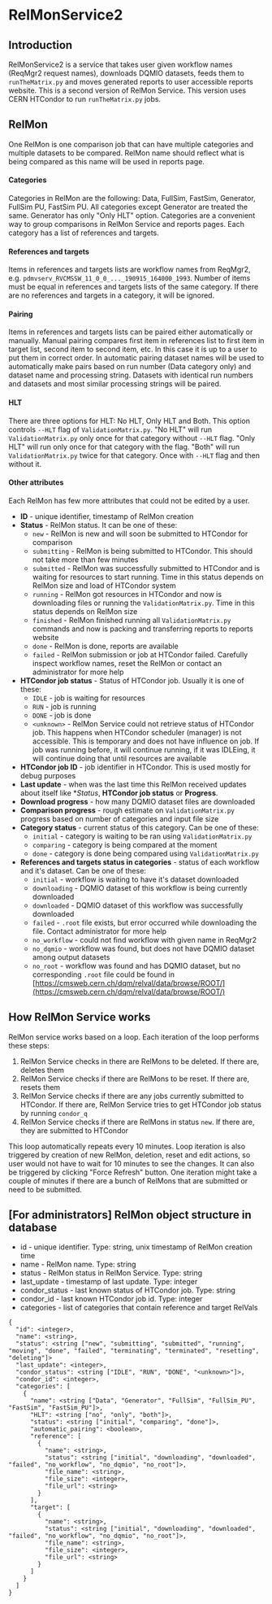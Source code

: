# RelMonService2

## Introduction

RelMonService2 is a service that takes user given workflow names (ReqMgr2 request names), downloads DQMIO datasets, feeds them to `runTheMatrix.py` and moves generated reports to user accessible reports website. This is a second version of RelMon Service. This version uses CERN HTCondor to run `runTheMatrix.py` jobs.

## RelMon

One RelMon is one comparison job that can have multiple categories and multiple datasets to be compared. RelMon name should reflect what is being compared as this name will be used in reports page.

#### Categories
Categories in RelMon are the following: Data, FullSim, FastSim, Generator, FullSim PU, FastSim PU. All categories except Generator are treated the same. Generator has only "Only HLT" option. Categories are a convenient way to group comparisons in RelMon Service and reports pages. Each category has a list of references and targets.

#### References and targets
Items in references and targets lists are workflow names from ReqMgr2, e.g. `pdmvserv_RVCMSSW_11_0_0_..._190915_164000_1993`. Number of items must be equal in references and targets lists of the same category. If there are no references and targets in a category, it will be ignored.

#### Pairing
Items in references and targets lists can be paired either automatically or manually. Manual pairing compares first item in references list to first item in target list, second item to second item, etc. In this case it is up to a user to put them in correct order. In automatic pairing dataset names will be used to automatically make pairs based on run number (Data category only) and dataset name and processing string. Datasets with identical run numbers and datasets and most similar processing strings will be paired.

#### HLT
There are three options for HLT: No HLT, Only HLT and Both. This option controls `--HLT` flag of `ValidationMatrix.py`. "No HLT" will run `ValidationMatrix.py` only once for that category without `--HLT` flag. "Only HLT" will run only once for that category with the flag. "Both" will run `ValidationMatrix.py` twice for that category. Once with `--HLT` flag and then without it.

#### Other attributes
Each RelMon has few more attributes that could not be edited by a user.
  * **ID** - unique identifier, timestamp of RelMon creation
  * **Status** - RelMon status. It can be one of these:
    * `new` - RelMon is new and will soon be submitted to HTCondor for comparison
    * `submitting` - RelMon is being submitted to HTCondor. This should not take more than few minutes
    * `submitted` - RelMon was successfully submitted to HTCondor and is waiting for resources to start running. Time in this status depends on RelMon size and load of HTCondor system
    * `running` - RelMon got resources in HTCondor and now is downloading files or running the `ValidationMatrix.py`. Time in this status depends on RelMon size
    * `finished` - RelMon finished running all `ValidationMatrix.py` commands and now is packing and transferring reports to reports website
    * `done` - RelMon is done, reports are available
    * `failed` - RelMon submission or job at HTCondor failed. Carefully inspect workflow names, reset the RelMon or contact an administrator for more help
  * **HTCondor job status** - Status of HTCondor job. Usually it is one of these:
    * `IDLE` - job is waiting for resources
    * `RUN` - job is running
    * `DONE` - job is done
    * `<unknown>` - RelMon Service could not retrieve status of HTCondor job. This happens when HTCondor scheduler (manager) is not accessible. This is temporary and does not have influence on job. If job was running before, it will continue running, if it was IDLEing, it will continue doing that until resources are available
  * **HTCondor job ID** - job identifier in HTCondor. This is used mostly for debug purposes
  * **Last update** - when was the last time this RelMon received updates about itself like **Status*, **HTCondor job status** or **Progress**.
  * **Download progress** - how many DQMIO dataset files are downloaded
  * **Comparison progress** - rough estimate on `ValidationMatrix.py` progress based on number of categories and input file size
  * **Category status** - current status of this category. Can be one of these:
    * `initial` - category is waiting to be ran using `ValidationMatrix.py`
    * `comparing` - category is being compared at the moment
    * `done` - category is done being compared using `ValidationMatrix.py`
  * **References and targets status in categories** - status of each workflow and it's dataset. Can be one of these:
    * `initial` - workflow is waiting to have it's dataset downloaded
    * `downloading` - DQMIO dataset of this workflow is being currently downloaded
    * `downloaded` - DQMIO dataset of this workflow was successfully downloaded
    * `failed` - `.root` file exists, but error occurred while downloading the file. Contact administrator for more help
    * `no_workflow` - could not find workflow with given name in ReqMgr2
    * `no_dqmio` - workflow was found, but does not have DQMIO dataset among output datasets
    * `no_root` - workflow was found and has DQMIO dataset, but no corresponding `.root` file could be found in [https://cmsweb.cern.ch/dqm/relval/data/browse/ROOT/](https://cmsweb.cern.ch/dqm/relval/data/browse/ROOT/)

## How RelMon Service works

RelMon service works based on a loop. Each iteration of the loop performs these steps:
  1. RelMon Service checks in there are RelMons to be deleted. If there are, deletes them
  2. RelMon Service checks if there are RelMons to be reset. If there are, resets them
  3. RelMon Service checks if there are any jobs currently submitted to HTCondor. If there are, RelMon Service tries to get HTCondor job status by running `condor_q`
  4. RelMon Service checks if there are RelMons in status `new`. If there are, they are submitted to HTCondor
 
This loop automatically repeats every 10 minutes. Loop iteration is also triggered by creation of new RelMon, deletion, reset and edit actions, so user would not have to wait for 10 minutes to see the changes. It can also be triggered by clicking "Force Refresh" button. One iteration might take a couple of minutes if there are a bunch of RelMons that are submitted or need to be submitted.

## [For administrators] RelMon object structure in database

* id - unique identifier. Type: string, unix timestamp of RelMon creation time
* name - RelMon name. Type: string
* status - RelMon status in RelMon Service. Type: string
* last_update - timestamp of last update. Type: integer
* condor_status - last known status of HTCondor job. Type: string
* condor_id - last known HTCondor job id. Type: integer
* categories - list of categories that contain reference and target RelVals
```
{
  "id": <integer>,
  "name": <string>,
  "status": <string ["new", "submitting", "submitted", "running", "moving", "done", "failed", "terminating", "terminated", "resetting", "deleting"]>
  "last_update": <integer>,
  "condor_status": <string ["IDLE", "RUN", "DONE", "<unknown>"]>,
  "condor_id": <integer>,
  "categories": [
    {
      "name": <string ["Data", "Generator", "FullSim", "FullSim_PU", "FastSim", "FastSim_PU"]>,
      "HLT": <string ["no", "only", "both"]>,
      "status": <string ["initial", "comparing", "done"]>,
      "automatic_pairing": <boolean>,
      "reference": [
        {
          "name": <string>,
          "status": <string ["initial", "downloading", "downloaded", "failed", "no_workflow", "no_dqmio", "no_root"]>,
          "file_name": <string>,
          "file_size": <integer>,
          "file_url": <string>
        }
      ],
      "target": [
        {
          "name": <string>,
          "status": <string ["initial", "downloading", "downloaded", "failed", "no_workflow", "no_dqmio", "no_root"]>,
          "file_name": <string>,
          "file_size": <integer>,
          "file_url": <string>
        }
      ]
    }
  ]
}
```
